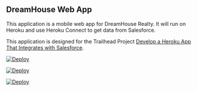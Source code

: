 DreamHouse Web App
------------------

This application is a mobile web app for DreamHouse Realty. It will run on Heroku and use Heroku Connect to get data from Salesforce.

This application is designed for the Trailhead Project [Develop a Heroku App That Integrates with Salesforce](https://trailhead.salesforce.com/content/learn/projects/develop-heroku-applications).

<a href="https://heroku.com/deploy">
  <img src="https://www.herokucdn.com/deploy/button.svg" alt="Deploy">
</a>

<a href="https://heroku.com/deploy"><img src="https://www.herokucdn.com/deploy/button.svg" alt="Deploy"></a>

<a href="https://heroku.com/deploy?template=https://github.com/dame-leadclic/intro-to-heroku">
  <img src="https://www.herokucdn.com/deploy/button.svg" alt="Deploy">
</a>

